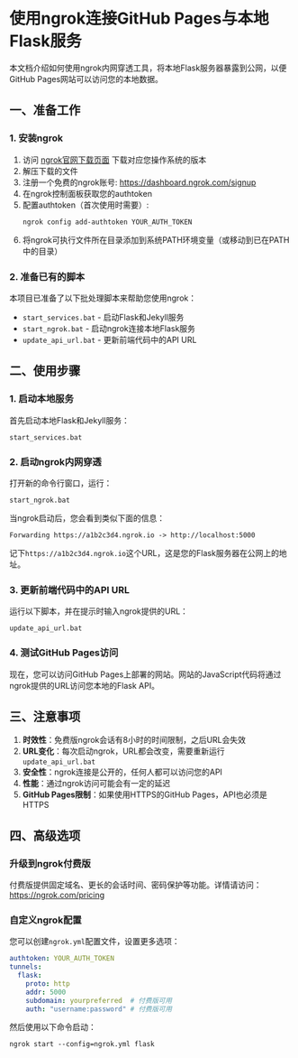 # 使用ngrok连接GitHub Pages与本地Flask服务

本文档介绍如何使用ngrok内网穿透工具，将本地Flask服务器暴露到公网，以便GitHub Pages网站可以访问您的本地数据。

## 一、准备工作

### 1. 安装ngrok

1. 访问 [ngrok官网下载页面](https://ngrok.com/download) 下载对应您操作系统的版本
2. 解压下载的文件
3. 注册一个免费的ngrok账号: https://dashboard.ngrok.com/signup
4. 在ngrok控制面板获取您的authtoken
5. 配置authtoken（首次使用时需要）:
   ```
   ngrok config add-authtoken YOUR_AUTH_TOKEN
   ```
6. 将ngrok可执行文件所在目录添加到系统PATH环境变量（或移动到已在PATH中的目录）

### 2. 准备已有的脚本

本项目已准备了以下批处理脚本来帮助您使用ngrok：
- `start_services.bat` - 启动Flask和Jekyll服务
- `start_ngrok.bat` - 启动ngrok连接本地Flask服务
- `update_api_url.bat` - 更新前端代码中的API URL

## 二、使用步骤

### 1. 启动本地服务

首先启动本地Flask和Jekyll服务：
```
start_services.bat
```

### 2. 启动ngrok内网穿透

打开新的命令行窗口，运行：
```
start_ngrok.bat
```

当ngrok启动后，您会看到类似下面的信息：
```
Forwarding https://a1b2c3d4.ngrok.io -> http://localhost:5000
```

记下`https://a1b2c3d4.ngrok.io`这个URL，这是您的Flask服务器在公网上的地址。

### 3. 更新前端代码中的API URL

运行以下脚本，并在提示时输入ngrok提供的URL：
```
update_api_url.bat
```

### 4. 测试GitHub Pages访问

现在，您可以访问GitHub Pages上部署的网站。网站的JavaScript代码将通过ngrok提供的URL访问您本地的Flask API。

## 三、注意事项

1. **时效性**：免费版ngrok会话有8小时的时间限制，之后URL会失效
2. **URL变化**：每次启动ngrok，URL都会改变，需要重新运行`update_api_url.bat`
3. **安全性**：ngrok连接是公开的，任何人都可以访问您的API
4. **性能**：通过ngrok访问可能会有一定的延迟
5. **GitHub Pages限制**：如果使用HTTPS的GitHub Pages，API也必须是HTTPS

## 四、高级选项

### 升级到ngrok付费版

付费版提供固定域名、更长的会话时间、密码保护等功能。详情请访问：https://ngrok.com/pricing

### 自定义ngrok配置

您可以创建`ngrok.yml`配置文件，设置更多选项：
```yaml
authtoken: YOUR_AUTH_TOKEN
tunnels:
  flask:
    proto: http
    addr: 5000
    subdomain: yourpreferred  # 付费版可用
    auth: "username:password" # 付费版可用
```

然后使用以下命令启动：
```
ngrok start --config=ngrok.yml flask
``` 